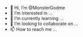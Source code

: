 - 👋 Hi, I’m @MonsterGodme
- 👀 I’m interested in ...
- 🌱 I’m currently learning ...
- 💞️ I’m looking to collaborate on ...
- 📫 How to reach me ...

<!---
MonsterGodme/MonsterGodme is a ✨ special ✨ repository because its `README.md` (this file) appears on your GitHub profile.
You can click the Preview link to take a look at your changes.
--->

